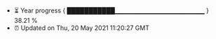 - ⏳ Year progress { ███████████▁▁▁▁▁▁▁▁▁▁▁▁▁▁▁▁▁▁▁ } 38.21 %
- ⏰ Updated on Thu, 20 May 2021 11:20:27 GMT

